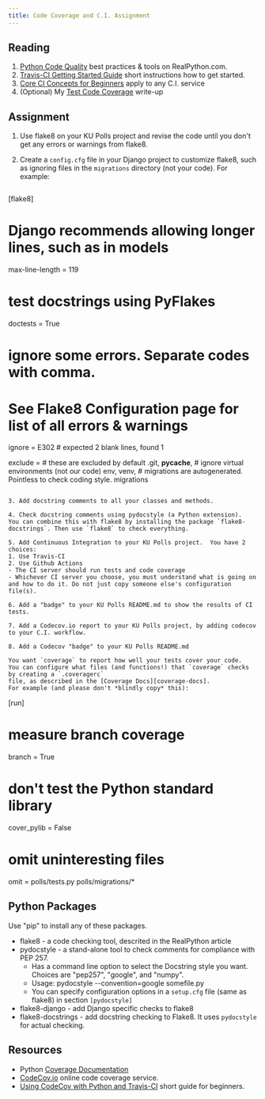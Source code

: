 ```yaml
---
title: Code Coverage and C.I. Assignment
---
```


## Reading

1. [Python Code Quality][real-python-code-quality] best practices & tools on RealPython.com.
2. [Travis-CI Getting Started Guide][travis-ci-tutorial] short instructions how to get started.
3. [Core CI Concepts for Beginners][travis-ci-concepts] apply to any C.I. service
4. (Optional) My [Test Code Coverage](/ISP/testing/code-coverage) write-up

[travis-ci-tutorial]: https://docs.travis-ci.com/user/tutorial/
[travis-ci-concepts]: https://docs.travis-ci.com/user/for-beginners/
[real-python-code-quality]: https://realpython.com/python-code-quality/

## Assignment

1. Use flake8 on your KU Polls project and revise the code until you don't get any errors or warnings from flake8.

2. Create a `config.cfg` file in your Django project to customize flake8, such as ignoring files in the `migrations` directory (not your code).  For example:
   
   ```
[flake8]
# Django recommends allowing longer lines, such as in models
max-line-length = 119
# test docstrings using PyFlakes
doctests = True

# ignore some errors. Separate codes with comma.
# See Flake8 Configuration page for list of all errors & warnings
ignore =
    E302    # expected 2 blank lines, found 1

exclude =
    # these are excluded by default
    .git,
    __pycache__,
    # ignore virtual environments (not our code)
    env,
    venv,
    # migrations are autogenerated. Pointless to check coding style.
    migrations
   ```

3. Add docstring comments to all your classes and methods. 

4. Check docstring comments using pydocstyle (a Python extension).  You can combine this with flake8 by installing the package `flake8-docstrings`. Then use `flake8` to check everything.

5. Add Continuous Integration to your KU Polls project.  You have 2 choices:
   1. Use Travis-CI
   2. Use Github Actions
   - The CI server should run tests and code coverage
   - Whichever CI server you choose, you must understand what is going on and how to do it. Do not just copy someone else's configuration file(s).

6. Add a "badge" to your KU Polls README.md to show the results of CI tests.

7. Add a Codecov.io report to your KU Polls project, by adding codecov to your C.I. workflow.

8. Add a Codecov "badge" to your KU Polls README.md

You want `coverage` to report how well your tests cover your code.
You can configure what files (and functions!) that `coverage` checks by creating a `.coveragerc`
file, as described in the [Coverage Docs][coverage-docs].
For example (and please don't *blindly copy* this):
```
[run]
# measure branch coverage
branch = True
# don't test the Python standard library
cover_pylib = False
# omit uninteresting files
omit =
    polls/tests.py
    polls/migrations/*

## Python Packages

Use "pip" to install any of these packages.

* flake8 - a code checking tool, descrited in the RealPython article
* pydocstyle - a stand-alone tool to check comments for compliance with PEP 257.
  - Has a command line option to select the Docstring style you want. Choices are "pep257", "google", and "numpy".
  - Usage:  pydocstyle --convention=google somefile.py
  - You can specify configuration options in a `setup.cfg` file (same as flake8) in section `[pydocstyle]`
* flake8-django - add Django specific checks to flake8
* flake8-docstrings - add docstring checking to Flake8. It uses `pydocstyle` for actual checking.


## Resources

* Python [Coverage Documentation][coverage-docs] 
* [CodeCov.io](https://codecov.io) online code coverage service.
* [Using CodeCov with Python and Travis-CI](https://medium.com/datadriveninvestor/beginners-guide-to-using-codecov-with-python-and-travis-ci-c17659bb711) short guide for beginners.

[coverage-docs]: https://coverage.readthedocs.io/ "coverage.py documentation"

